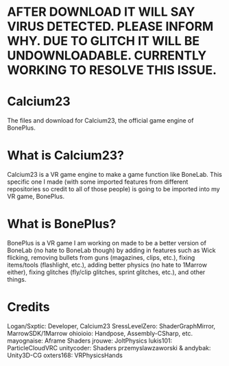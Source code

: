 # AFTER DOWNLOAD IT WILL SAY VIRUS DETECTED. PLEASE INFORM WHY. DUE TO GLITCH IT WILL BE UNDOWNLOADABLE. CURRENTLY WORKING TO RESOLVE THIS ISSUE.
# Calcium23
The files and download for Calcium23, the official game engine of BonePlus.

# What is Calcium23?
Calcium23 is a VR game engine to make a game function like BoneLab. This specific one I made (with some imported features from different repositories so credit to all of those people) is going to be imported into my VR game, BonePlus.
# What is BonePlus?
BonePlus is a VR game I am working on made to be a better version of BoneLab (no hate to BoneLab though) by adding in features such as Wick flicking, removing bullets from guns (magazines, clips, etc.),  fixing items/tools (flashlight, etc.), adding better physics (no hate to 1Marrow either), fixing glitches (fly/clip glitches, sprint glitches, etc.), and other things.
# Credits
Logan/Sxptic: Developer, Calcium23
SressLevelZero: ShaderGraphMirror, MarrowSDK/1Marrow
ohioioio: Handpose, Assembly-CSharp, etc.
mayognaise: Aframe Shaders
jrouwe: JoltPhysics
lukis101: ParticleCloudVRC
unitycoder: Shaders
przemyslawzaworski & andybak: Unity3D-CG
oxters168: VRPhysicsHands
